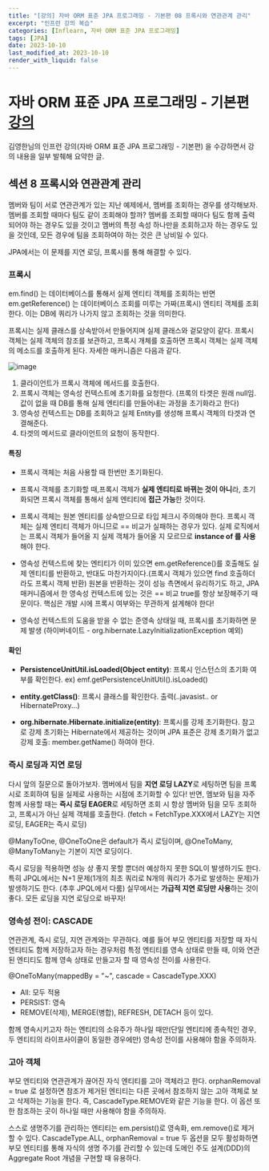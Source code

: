 ```yaml
---
title: "[강의] 자바 ORM 표준 JPA 프로그래밍 - 기본편 08 프록시와 연관관계 관리"
excerpt: "인프런 강의 복습"
categories: [Inflearn, 자바 ORM 표준 JPA 프로그래밍]
tags: [JPA]
date: 2023-10-10
last_modified_at: 2023-10-10
render_with_liquid: false
---
```

# 자바 ORM 표준 JPA 프로그래밍 - 기본편 [강의](https://www.inflearn.com/course/ORM-JPA-Basic/dashboard)

김영한님의 인프런 강의(자바 ORM 표준 JPA 프로그래밍 - 기본편) 을 수강하면서 강의 내용을 일부 발췌해 요약한 글.

## **섹션 8** 프록시와 연관관계 관리

멤버와 팀이 서로 연관관계가 있는 지난 예제에서, 멤버를 조회하는 경우를 생각해보자. 멤버를 조회할 때마다 팀도 같이 조회해야 할까?
멤버를 조회할 때마다 팀도 함께 출력되어야 하는 경우도 있을 것이고 멤버의 특정 속성 하나만을 조회하고자 하는 경우도 있을 것인데, 모든 경우에 팀을 조회하여야 하는 것은 큰 낭비일 수 있다.

JPA에서는 이 문제를 지연 로딩, 프록시를 통해 해결할 수 있다.

### 프록시

em.find() 는 데이터베이스를 통해서 실제 엔티티 객체를 조회하는 반면 em.getReference() 는 데이터베이스 조회를 미루는 가짜(프록시) 엔티티 객체를 조회한다. 이는 DB에 쿼리가 나가지 않고 조회하는 것을 의미한다.


프록시는 실제 클래스를 상속받아서 만들어지며 실제 클래스와 겉모양이 같다. 프록시 객체는 실제 객체의 참조를 보관하고, 프록시 개체를 호출하면 프록시 객체는 실제 객체의 메소드를 호출하게 된다.
자세한 매커니즘은 다음과 같다.

![image](https://github.com/yeondori/yeondori.github.io/assets/93027942/4cb69621-0820-4aab-b7d2-2ca314ff6d75)

1. 클라이언트가 프록시 객체에 메서드를 호출한다.
2. 프록시 객체는 영속성 컨텍스트에 초기화를 요청한다. (프록의 타겟은 원래 null임. 값이 없을 때 DB를 통해 실제 엔티티를 만들어내는 과정을 초기화라고 한다)
3. 영속성 컨텍스트는 DB를 조회하고 실제 Entity를 생성해 프록시 객체의 타겟과 연결해준다.
4. 타겟의 메서드로 클라이언트의 요청이 동작한다. 

#### 특징

- 프록시 객체는 처음 사용할 때 한번만 초기화된다. 

- 프록시 객체를 초기화할 때,프록시 객체가 **실제 엔티티로 바뀌는 것이 아니**라, 초기화되면 프록시 객체를 통해서 실제 엔티티에 **접근 가능**한 것이다.

- 프록시 객체는 원본 엔티티를 상속받으므로 타입 체크시 주의해야 한다. 프록시 객체는 실제 엔티티 객체가 아니므로 == 비교가 실패하는 경우가 있다.
  실제 로직에서는 프록시 객체가 들어올 지 실제 객체가 들어올 지 모르므로 **instance of 를 사용**해야 한다.

- 영속성 컨텍스트에 찾는 엔티티가 이미 있으면 em.getReference()를 호출해도 실제 엔티티를 반환하고, 반대도 마찬가지이다.(프록시 객체가 있으면 find 호출하더라도 프록시 객체 반환) 
  원본을 반환하는 것이 성능 측면에서 유리하기도 하고, JPA 매커니즘에서 한 영속성 컨텍스트에 있는 것은 == 비교 true를 항상 보장해주기 때문이다. 핵심은 개발 시에 프록시 여부와는 무관하게 설계해야 한다!

- 영속성 컨텍스트의 도움을 받을 수 없는 준영속 상태일 때, 프록시를 초기화하면 문제 발생
  (하이버네이트 - org.hibernate.LazyInitializationException 예외)

#### 확인

- **PersistenceUnitUtil.isLoaded(Object entity)**: 프록시 인스턴스의 초기화 여부를 확인한다.  ex) emf.getPersistenceUnitUtil().isLoaded()

- **entity.getClass()**: 프록시 클래스를 확인한다.  출력(..javasist.. or HibernateProxy...)

- **org.hibernate.Hibernate.initialize(entity)**: 프록시를 강제 초기화한다. 참고로 강제 초기화는 Hibernate에서 제공하는 것이며 JPA 표준은 강제 초기화가 없고 강제 호출: member.getName() 하여야 한다. 

### 즉시 로딩과 지연 로딩

다시 앞의 질문으로 돌아가보자. 멤버에서 팀을 **지연 로딩 LAZY**로 세팅하면 팀을 프록시로 조회하여 팀을 실제로 사용하는 시점에 초기화할 수 있다!
반면, 멤보와 팀을 자주 함께 사용할 때는 **즉시 로딩 EAGER**로 세팅하면 조회 시 항상 멤버와 팀을 모두 조회하고, 프록시가 아닌 실제 객체를 호출한다.
(fetch = FetchType.XXX에서 LAZY는 지연 로딩, EAGER는 즉시 로딩)

@ManyToOne, @OneToOne은 default가 즉시 로딩이며, @OneToMany, @ManyToMany는 기본이 지연 로딩이다.

즉시 로딩을 적용하면 성능 상 좋지 못할 뿐더러 예상하지 못한 SQL이 발생하기도 한다. 특히 JPQL에서는 N+1 문제(1개의 최초 쿼리로 N개의 쿼리가 추가로 발생하는 문제)가 발생하기도 한다. (추후 JPQL에서 다룸)
실무에서는 **가급적 지연 로딩만 사용**하는 것이 좋다. 모든 로딩을 지연 로딩으로 바꾸자!

### 영속성 전이: CASCADE

연관관계, 즉시 로딩, 지연 관계와는 무관하다. 
예를 들어 부모 엔티티를 저장할 때 자식 엔티티도 함께 저장하고자 하는 경우처럼 특정 엔티티를 영속 상태로 만들 때, 이와 연관된 엔티티도 함께 영속 상태로 만들고자 할 때 영속성 전이를 사용한다.

@OneToMany(mappedBy = "~", cascade = CascadeType.XXX)
  - All: 모두 적용
  - PERSIST: 영속
  - REMOVE(삭제), MERGE(병합), REFRESH, DETACH 등이 있다.

함께 영속시키고자 하는 엔티티의 소유주가 하나일 때만(단일 엔티티에 종속적인 경우, 두 엔티티의 라이프사이클이 동일한 경우에만) 영속성 전이를 사용해야 함을 주의하자.

###  고아 객체

부모 엔티티와 연관관계가 끊어진 자식 엔티티를 고아 객체라고 한다. orphanRemoval = true 로 설정하면 참조가 제거된 엔티티는 다른 곳에서 참조하지 않는 고아 객체로 보고 삭제하는 기능을 한다.
즉, CascadeType.REMOVE와 같은 기능을 한다. 이 옵션 또한 참조하는 곳이 하나일 때만 사용해야 함을 주의하자.

스스로 생명주기를 관리하는 엔티티는 em.persist()로 영속화, em.remove()로 제거할 수 있다. 
CascadeType.ALL, orphanRemoval = true 두 옵션을 모두 활성화하면 부모 엔티티를 통해 자식의 생명 주기를 관리할 수 있는데 도메인 주도 설계(DDD)의 Aggregate Root 개념을 구현할 때 유용하다.




